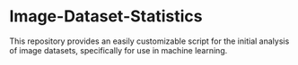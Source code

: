 # Image-Dataset-Statistics
This repository provides an easily customizable script for the initial analysis of image datasets, specifically for use in machine learning.
